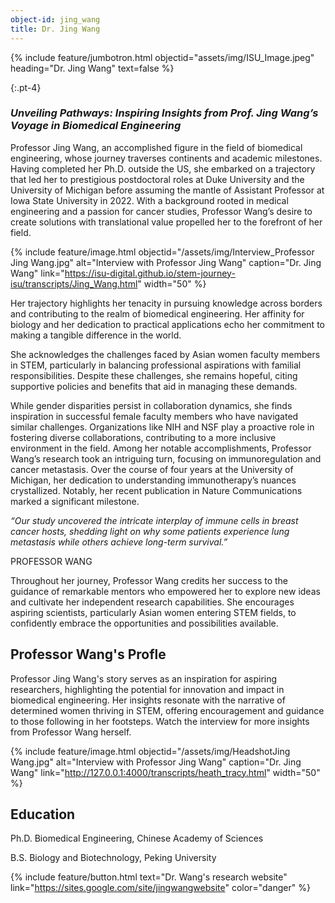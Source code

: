 ```yaml
---
object-id: jing_wang
title: Dr. Jing Wang
---
```


{% include feature/jumbotron.html objectid="assets/img/ISU_Image.jpeg" heading="Dr. Jing Wang" text=false %}


{:.pt-4}
### ***Unveiling Pathways: Inspiring Insights from Prof. Jing Wang’s Voyage in Biomedical Engineering***

Professor Jing Wang, an accomplished figure in the field of biomedical engineering, whose journey traverses continents and academic milestones. Having completed her Ph.D. outside the US, she embarked on a trajectory that led her to prestigious postdoctoral roles at Duke University and the University of Michigan before assuming the mantle of Assistant Professor at Iowa State University in 2022. With a background rooted in medical engineering and a passion for cancer studies, Professor Wang’s desire to create solutions with translational value propelled her to the forefront of her field.

{% include feature/image.html objectid="/assets/img/Interview_Professor Jing Wang.jpg" alt="Interview with Professor Jing Wang" caption="Dr. Jing Wang" link="https://isu-digital.github.io/stem-journey-isu/transcripts/Jing_Wang.html" width="50" %}


Her trajectory highlights her tenacity in pursuing knowledge across borders and contributing to the realm of biomedical engineering. Her affinity for biology and her dedication to practical applications echo her commitment to making a tangible difference in the world. 

She acknowledges the challenges faced by Asian women faculty members in STEM, particularly in balancing professional aspirations with familial responsibilities. Despite these challenges, she remains hopeful, citing supportive policies and benefits that aid in managing these demands.

While gender disparities persist in collaboration dynamics, she finds inspiration in successful female faculty members who have navigated similar challenges. Organizations like NIH and NSF play a proactive role in fostering diverse collaborations, contributing to a more inclusive environment in the field. Among her notable accomplishments, Professor Wang’s research took an intriguing turn, focusing on immunoregulation and cancer metastasis. Over the course of four years at the University of Michigan, her dedication to understanding immunotherapy’s nuances crystallized. Notably, her recent publication in Nature Communications marked a significant milestone.

*“Our study uncovered the intricate interplay of immune cells in breast cancer hosts, shedding light on why some patients experience lung metastasis while others achieve long-term survival.”*

PROFESSOR WANG

Throughout her journey, Professor Wang credits her success to the guidance of remarkable mentors who empowered her to explore new ideas and cultivate her independent research capabilities. She encourages aspiring scientists, particularly Asian women entering STEM fields, to confidently embrace the opportunities and possibilities available.

## Professor Wang's Profle

Professor Jing Wang's story serves as an inspiration for aspiring researchers, highlighting the potential for innovation and impact in biomedical engineering. Her insights resonate with the narrative of determined women thriving in STEM, offering encouragement and guidance to those following in her footsteps. Watch the interview for more insights from Professor Wang herself.



{% include feature/image.html objectid="/assets/img/HeadshotJing Wang.jpg" alt="Interview with Professor Jing Wang" caption="Dr. Jing Wang" link="http://127.0.0.1:4000/transcripts/heath_tracy.html" width="50" %}

## Education

Ph.D. Biomedical Engineering, Chinese Academy of Sciences

B.S.   Biology and Biotechnology, Peking University

{% include feature/button.html text="Dr. Wang's research website" link="https://sites.google.com/site/jingwangwebsite" color="danger" %}

